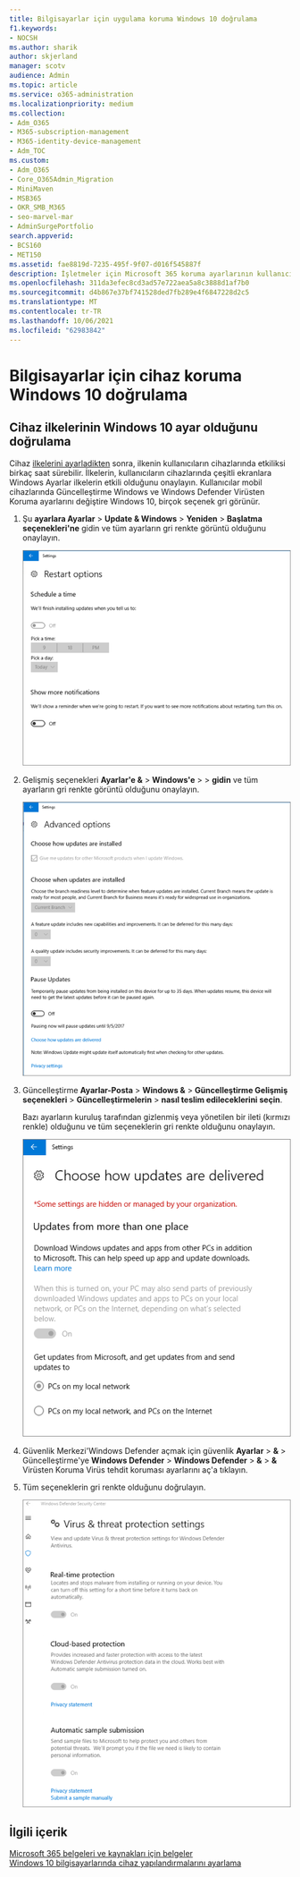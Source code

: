 ```yaml
---
title: Bilgisayarlar için uygulama koruma Windows 10 doğrulama
f1.keywords:
- NOCSH
ms.author: sharik
author: skjerland
manager: scotv
audience: Admin
ms.topic: article
ms.service: o365-administration
ms.localizationpriority: medium
ms.collection:
- Adm_O365
- M365-subscription-management
- M365-identity-device-management
- Adm_TOC
ms.custom:
- Adm_O365
- Core_O365Admin_Migration
- MiniMaven
- MSB365
- OKR_SMB_M365
- seo-marvel-mar
- AdminSurgePortfolio
search.appverid:
- BCS160
- MET150
ms.assetid: fae8819d-7235-495f-9f07-d016f545887f
description: İşletmeler için Microsoft 365 koruma ayarlarının kullanıcılarınızı ve cihazlarınızı etkileyeni doğrulamayı Windows 10 öğrenin.
ms.openlocfilehash: 311da3efec8cd3ad57e722aea5a8c3888d1af7b0
ms.sourcegitcommit: d4b867e37bf741528ded7fb289e4f6847228d2c5
ms.translationtype: MT
ms.contentlocale: tr-TR
ms.lasthandoff: 10/06/2021
ms.locfileid: "62983842"
---
```

# <a name="validate-device-protection-settings-for-windows-10-pcs"></a>Bilgisayarlar için cihaz koruma Windows 10 doğrulama

## <a name="verify-that-windows-10-device-policies-are-set"></a>Cihaz ilkelerinin Windows 10 ayar olduğunu doğrulama

Cihaz [ilkelerini ayarladikten](protection-settings-for-windows-10-pcs.md) sonra, ilkenin kullanıcıların cihazlarında etkiliksi birkaç saat sürebilir. İlkelerin, kullanıcıların cihazlarında çeşitli ekranlara Windows Ayarlar ilkelerin etkili olduğunu onaylayın. Kullanıcılar mobil cihazlarında Güncelleştirme Windows ve Windows Defender Virüsten Koruma ayarlarını değiştire Windows 10, birçok seçenek gri görünür.
  
1. Şu **ayarlara Ayarlar** \> **Update &amp; Windows** \> **Yeniden** \> **Başlatma seçenekleri'ne** gidin ve tüm ayarların gri renkte görüntü olduğunu onaylayın. 
    
    ![Yeniden başlatma seçeneklerinin tüm seçenekleri gri gösterilir.](../../media/31308da9-18b0-47c5-bbf6-d5fa6747c376.png)
  
2. Gelişmiş seçenekleri  **Ayarlar'e &amp;** \> **Windows'e** \> \> **gidin** ve tüm ayarların gri renkte görüntü olduğunu onaylayın. 
    
    ![Windows güncelleştirme seçeneklerinin hepsi gri gösterilir.](../../media/049cf281-d503-4be9-898b-c0a3286c7fc2.png)
  
3. Güncelleştirme **Ayarlar-Posta** \> **Windows &amp;** \> **Güncelleştirme Gelişmiş seçenekleri** \> **Güncelleştirmelerin** \> **nasıl teslim edileceklerini seçin**.
    
    Bazı ayarların kuruluş tarafından gizlenmiş veya yönetilen bir ileti (kırmızı renkle) olduğunu ve tüm seçeneklerin gri renkte olduğunu onaylayın.
    
    ![Güncelleştirmelerin nasıl teslim edileceklerini seçin sayfası ayarların kuruluş tarafından gizlendi veya yönetiliyor olduğunu gösterir.](../../media/6b3e37c5-da41-4afd-9983-b4f406216b59.png)
  
4. Güvenlik Merkezi'Windows Defender açmak için güvenlik **Ayarlar** \> **&amp;** \> Güncelleştirme'ye **Windows Defender** \> **Windows Defender** \> **&amp;** \> **&amp;** Virüsten Koruma Virüs tehdit koruması ayarlarını aç'a tıklayın. 
    
5. Tüm seçeneklerin gri renkte olduğunu doğrulayın. 
    
    ![Virüs ve tehdit koruması ayarları gri görünür.](../../media/9ca68d40-a5d9-49d7-92a4-c581688b5926.png)
  
## <a name="related-content"></a>İlgili içerik

[Microsoft 365 belgeleri ve kaynakları için belgeler](/admin)\
[Windows 10 bilgisayarlarında cihaz yapılandırmalarını ayarlama](protection-settings-for-windows-10-pcs.md)
